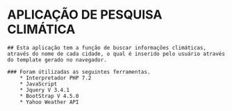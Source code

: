 # APLICAÇÃO DE PESQUISA CLIMÁTICA

    ## Esta aplicação tem a função de buscar informações climáticas, através do nome de cada cidade, o qual é inserido pelo usuário através do template gerado no navegador.

    ### Foram útilizadas as seguintes ferramentas.
        * Interpretador PHP 7.2
        * JavaScript
        * Jquery V 3.4.1
        * BootStrap V 4.5.0
        * Yahoo Weather API